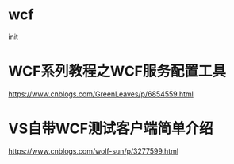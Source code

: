 # wcf
init

# WCF系列教程之WCF服务配置工具
https://www.cnblogs.com/GreenLeaves/p/6854559.html

# VS自带WCF测试客户端简单介绍
https://www.cnblogs.com/wolf-sun/p/3277599.html
